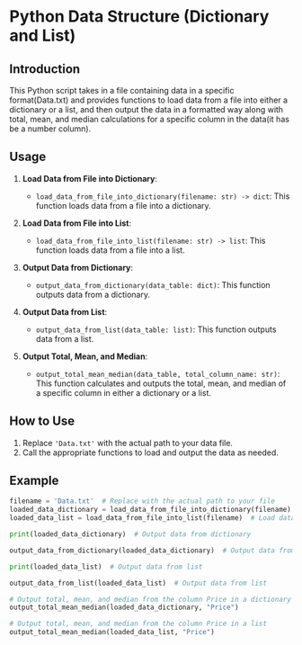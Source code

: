 # Python Data Structure (Dictionary and List)

## Introduction

This Python script takes in a file containing data in a specific format(Data.txt) and provides functions to load data from a file into either a dictionary or a list, and then output the data in a formatted way along with total, mean, and median calculations for a specific column in the data(it has be a number column).

## Usage

1. **Load Data from File into Dictionary**: 
    - `load_data_from_file_into_dictionary(filename: str) -> dict`: This function loads data from a file into a dictionary.

2. **Load Data from File into List**:
    - `load_data_from_file_into_list(filename: str) -> list`: This function loads data from a file into a list.

3. **Output Data from Dictionary**:
    - `output_data_from_dictionary(data_table: dict)`: This function outputs data from a dictionary.

4. **Output Data from List**:
    - `output_data_from_list(data_table: list)`: This function outputs data from a list.

5. **Output Total, Mean, and Median**:
    - `output_total_mean_median(data_table, total_column_name: str)`: This function calculates and outputs the total, mean, and median of a specific column in either a dictionary or a list.

## How to Use

1. Replace `'Data.txt'` with the actual path to your data file.
2. Call the appropriate functions to load and output the data as needed.

## Example

```python
filename = 'Data.txt'  # Replace with the actual path to your file
loaded_data_dictionary = load_data_from_file_into_dictionary(filename)  # Load data from file into dictionary
loaded_data_list = load_data_from_file_into_list(filename)  # Load data from file into list

print(loaded_data_dictionary)  # Output data from dictionary

output_data_from_dictionary(loaded_data_dictionary)  # Output data from dictionary

print(loaded_data_list)  # Output data from list

output_data_from_list(loaded_data_list)  # Output data from list

# Output total, mean, and median from the column Price in a dictionary
output_total_mean_median(loaded_data_dictionary, "Price")  

# Output total, mean, and median from the column Price in a list 
output_total_mean_median(loaded_data_list, "Price")
